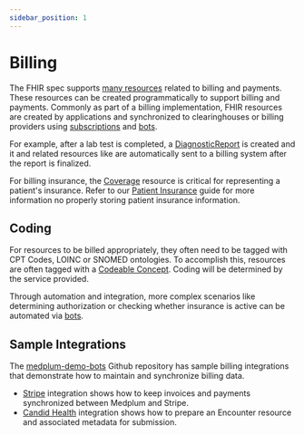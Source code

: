 ```yaml
---
sidebar_position: 1
---
```


# Billing

The FHIR spec supports [many resources](/products/billing#fhir-resources) related to billing and payments. These resources can be created programmatically to support billing and payments. Commonly as part of a billing implementation, FHIR resources are created by applications and synchronized to clearinghouses or billing providers using [subscriptions](/docs/subscriptions) and [bots](/docs/bots/).

For example, after a lab test is completed, a [DiagnosticReport](/docs/api/fhir/resources/diagnosticreport.mdx) is created and it and related resources like are automatically sent to a billing system after the report is finalized.

For billing insurance, the [Coverage](/docs/api/fhir/resources/diagnosticreport.mdx) resource is critical for representing a patient's insurance. Refer to our [Patient Insurance](/docs/billing/patient-insurance) guide for more information no properly storing patient insurance information.

## Coding

For resources to be billed appropriately, they often need to be tagged with CPT Codes, LOINC or SNOMED ontologies. To accomplish this, resources are often tagged with a [Codeable Concept](/docs/fhir-basics#codeable-concepts-standarding-data). Coding will be determined by the service provided.

Through automation and integration, more complex scenarios like determining authorization or checking whether insurance is active can be automated via [bots](/docs/bots/insurance-eligibility-check.md).

## Sample Integrations

The [medplum-demo-bots](https://github.com/medplum/medplum-demo-bots) Github repository has sample billing integrations that demonstrate how to maintain and synchronize billing data.

- [Stripe](https://github.com/medplum/medplum-demo-bots/tree/main/src/examples/stripe-bots) integration shows how to keep invoices and payments synchronized between Medplum and Stripe.
- [Candid Health](https://github.com/medplum/medplum-demo-bots/tree/main/src/examples/candid-health) integration shows how to prepare an Encounter resource and associated metadata for submission.
